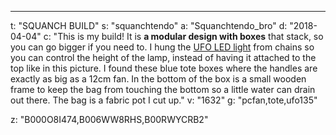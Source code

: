 ---
t: "SQUANCH BUILD"
s: "squanchtendo"
a: "Squanchtendo_bro"
d: "2018-04-04"
c: "This is my build! It is <strong>a modular design with boxes</strong> that stack, so you can go bigger if you need to. I hung the <a href='https://amzn.to/36NO5zr'>UFO LED light</a> from chains so you can control the height of the lamp, instead of having it attached to the top like in this picture. I found these blue tote boxes where the handles are exactly as big as a 12cm fan. In the bottom of the box is a small wooden frame to keep the bag from touching the bottom so a little water can drain out there. The bag is a fabric pot I cut up."
v: "1632"
g: "pcfan,tote,ufo135"

z: "B000O8I474,B006WW8RHS,B00RWYCRB2"
